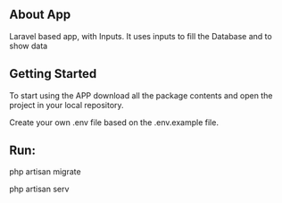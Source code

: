 ## About App

Laravel based app, with  Inputs. It uses inputs to fill the
Database and to show data

## Getting Started

To start using the APP download all the package contents and open the project in your local repository.

Create your own .env file based on the .env.example file.

Run:
---

php artisan migrate


php artisan serv

